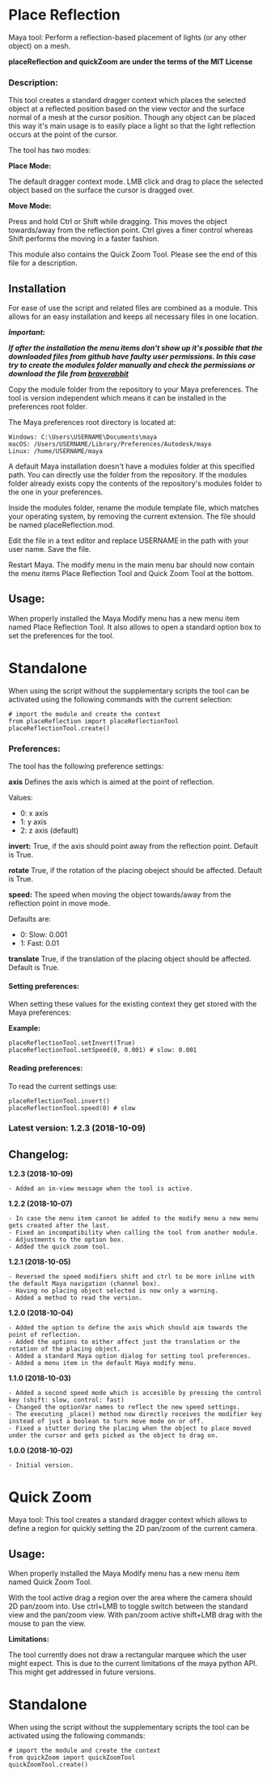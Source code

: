 # Place Reflection
Maya tool: Perform a reflection-based placement of lights (or any other object) on a mesh.

**placeReflection and quickZoom are under the terms of the MIT License**

### Description:

This tool creates a standard dragger context which places the selected object at a reflected position based on the view vector and the surface normal of a mesh at the cursor position. Though any object can be placed this way it's main usage is to easily place a light so that the light reflection occurs at the point of the cursor.

The tool has two modes:

**Place Mode:**

The default dragger context mode. LMB click and drag to place the selected object based on the surface the cursor is dragged over.


**Move Mode:**

Press and hold Ctrl or Shift while dragging. This moves the object towards/away from the reflection point. Ctrl gives a finer control whereas Shift performs the moving in a faster fashion.

This module also contains the Quick Zoom Tool. Please see the end of this file for a description.

## Installation

For ease of use the script and related files are combined as a module. This allows for an easy installation and keeps all necessary files in one location.

**_Important:_**

**_If after the installation the menu items don't show up it's possible that the downloaded files from github have faulty user permissions. In this case try to create the modules folder manually and check the permissions or download the file from [braverabbit](http://www.braverabbit.com/placereflection/)_**

Copy the module folder from the repository to your Maya preferences. The tool is version independent which means it can be installed in the preferences root folder.

The Maya preferences root directory is located at:

    Windows: C:\Users\USERNAME\Documents\maya
    macOS: /Users/USERNAME/Library/Preferences/Autodesk/maya
    Linux: /home/USERNAME/maya

A default Maya installation doesn't have a modules folder at this specified path. You can directly use the folder from the repository. If the modules folder already exists copy the contents of the repository's modules folder to the one in your preferences.

Inside the modules folder, rename the module template file, which matches your operating system, by removing the current extension. The file should be named placeReflection.mod.

Edit the file in a text editor and replace USERNAME in the path with your user name. Save the file.

Restart Maya. The modify menu in the main menu bar should now contain the menu items Place Reflection Tool and Quick Zoom Tool at the bottom.

## Usage:

When properly installed the Maya Modify menu has a new menu item named Place Reflection Tool. It also allows to open a standard option box to set the preferences for the tool.

# Standalone

When using the script without the supplementary scripts the tool can be activated using the following commands with the current selection:

```
# import the module and create the context
from placeReflection import placeReflectionTool
placeReflectionTool.create()
```

### Preferences:

The tool has the following preference settings:

**axis**
Defines the axis which is aimed at the point of reflection.

Values:
- 0: x axis
- 1: y axis
- 2: z axis (default)

**invert:**
True, if the axis should point away from the reflection point. Default is True.

**rotate**
True, if the rotation of the placing obeject should be affected. Default is True.

**speed:**
The speed when moving the object towards/away from the reflection point in move mode.

Defaults are:
- 0: Slow: 0.001
- 1: Fast: 0.01

**translate**
True, if the translation of the placing object should be affected. Default is True.


#### Setting preferences:
When setting these values for the existing context they get stored with the Maya preferences:

**Example:**

```
placeReflectionTool.setInvert(True)
placeReflectionTool.setSpeed(0, 0.001) # slow: 0.001
```


#### Reading preferences:
To read the current settings use:

```
placeReflectionTool.invert()
placeReflectionTool.speed(0) # slow
```


### Latest version: 1.2.3 (2018-10-09)


## Changelog:

**1.2.3 (2018-10-09)**

    - Added an in-view message when the tool is active.

**1.2.2 (2018-10-07)**

    - In case the menu item cannot be added to the modify menu a new menu gets created after the last.
    - Fixed an incompatibility when calling the tool from another module.
    - Adjustments to the option box.
    - Added the quick zoom tool.

**1.2.1 (2018-10-05)**

    - Reversed the speed modifiers shift and ctrl to be more inline with the default Maya navigation (channel box).
    - Having no placing object selected is now only a warning.
    - Added a method to read the version.

**1.2.0 (2018-10-04)**

    - Added the option to define the axis which should aim towards the point of reflection.
    - Added the options to either affect just the translation or the rotation of the placing object.
    - Added a standard Maya option dialog for setting tool preferences.
    - Added a menu item in the default Maya modify menu.

**1.1.0 (2018-10-03)**

    - Added a second speed mode which is accesible by pressing the control key (shift: slow, control: fast)
    - Changed the optionVar names to reflect the new speed settings.
    - The executing _place() method now directly receives the modifier key instead of just a boolean to turn move mode on or off.
    - Fixed a stutter during the placing when the object to place moved under the cursor and gets picked as the object to drag on.

**1.0.0 (2018-10-02)**

    - Initial version.


# Quick Zoom
Maya tool: This tool creates a standard dragger context which allows to define a region for quickly setting the 2D pan/zoom of the current camera.

## Usage:

When properly installed the Maya Modify menu has a new menu item named Quick Zoom Tool.

With the tool active drag a region over the area where the camera should 2D pan/zoom into. Use ctrl+LMB to toggle switch between the standard view and the pan/zoom view. With pan/zoom active shift+LMB drag with the mouse to pan the view.

**Limitations:**

The tool currently does not draw a rectangular marquee which the user might expect. This is due to the current limitations of the maya python API. This might get addressed in future versions.

# Standalone

When using the script without the supplementary scripts the tool can be activated using the following commands:

```
# import the module and create the context
from quickZoom import quickZoomTool
quickZoomTool.create()
```
